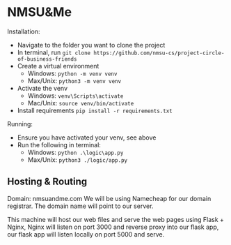 # NMSU&Me

Installation:
- Navigate to the folder you want to clone the project
- In terminal, run `git clone https://github.com/nmsu-cs/project-circle-of-business-friends`
- Create a virtual environment 
    - Windows: `python -m venv venv`
    - Max/Unix: `python3 -m venv venv`
- Activate the venv
    - Windows: `venv\Scripts\activate`
    - Mac/Unix: `source venv/bin/activate`
- Install requirements `pip install -r requirements.txt`
 
Running: 
- Ensure you have activated your venv, see above
- Run the following in terminal: 
    - Windows: `python .\logic\app.py`
    - Max/Unix: `python3 ./logic/app.py`

## Hosting & Routing
Domain: nmsuandme.com
We will be using Namecheap for our domain registrar.
The domain name will point to our server.

This machine will host our web files and serve the web pages using
Flask + Nginx, Nginx will listen on port 3000 and reverse proxy into 
our flask app, our flask app will listen locally on port 5000 and serve.
